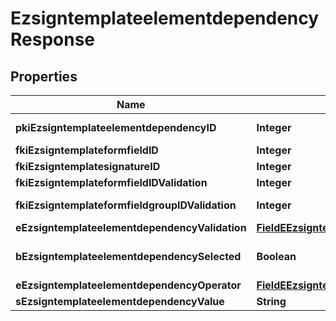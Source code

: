 

# EzsigntemplateelementdependencyResponse

## Properties

Name | Type | Description | Notes
------------ | ------------- | ------------- | -------------
**pkiEzsigntemplateelementdependencyID** | **Integer** | The unique ID of the Ezsigntemplateelementdependency | 
**fkiEzsigntemplateformfieldID** | **Integer** | The unique ID of the Ezsigntemplateformfield |  [optional]
**fkiEzsigntemplatesignatureID** | **Integer** | The unique ID of the Ezsigntemplatesignature |  [optional]
**fkiEzsigntemplateformfieldIDValidation** | **Integer** | The unique ID of the Ezsigntemplateformfield |  [optional]
**fkiEzsigntemplateformfieldgroupIDValidation** | **Integer** | The unique ID of the Ezsigntemplateformfieldgroup |  [optional]
**eEzsigntemplateelementdependencyValidation** | [**FieldEEzsigntemplateelementdependencyValidation**](FieldEEzsigntemplateelementdependencyValidation.md) |  | 
**bEzsigntemplateelementdependencySelected** | **Boolean** | Whether if it&#39;s selected or not when using eEzsigntemplateelementdependencyValidation &#x3D; Selected |  [optional]
**eEzsigntemplateelementdependencyOperator** | [**FieldEEzsigntemplateelementdependencyOperator**](FieldEEzsigntemplateelementdependencyOperator.md) |  |  [optional]
**sEzsigntemplateelementdependencyValue** | **String** | The value of the Ezsignelementdependency |  [optional]




